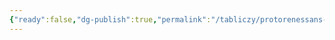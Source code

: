 ```yaml
---
{"ready":false,"dg-publish":true,"permalink":"/tabliczy/protorenessans-i-rannee-vozrozhdenie/tondo-s-madonnoj/","dgPassFrontmatter":true}
---
```



